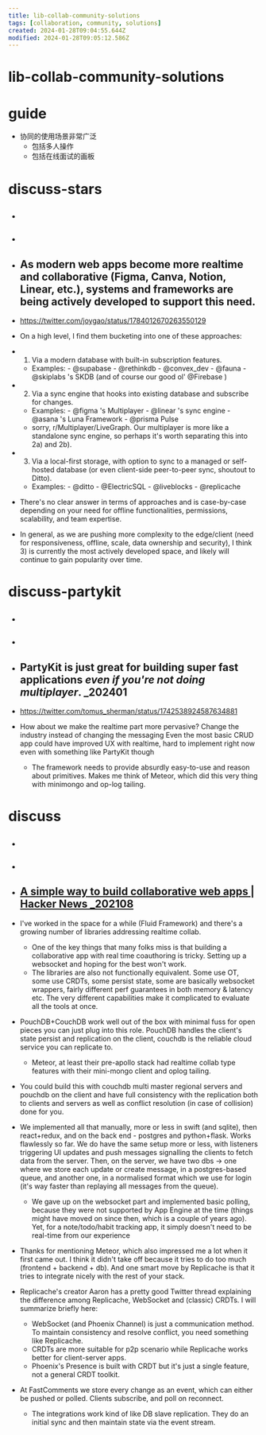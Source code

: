 ```yaml
---
title: lib-collab-community-solutions
tags: [collaboration, community, solutions]
created: 2024-01-28T09:04:55.644Z
modified: 2024-01-28T09:05:12.586Z
---
```


# lib-collab-community-solutions

# guide
- 协同的使用场景非常广泛
  - 包括多人操作
  - 包括在线面试的画板
# discuss-stars
- ## 

- ## 

- ## As modern web apps become more realtime and collaborative (Figma, Canva, Notion, Linear, etc.), systems and frameworks are being actively developed to support this need. 
- https://twitter.com/joygao/status/1784012670263550129
- On a high level, I find them bucketing into one of these approaches:
- 1) Via a modern database with built-in subscription features. 
  - Examples: - @supabase - @rethinkdb - @convex_dev - @fauna - @skiplabs 's SKDB (and of course our good ol' @Firebase )
- 2) Via a sync engine that hooks into existing database and subscribe for changes. 
  - Examples: - @figma 's Multiplayer - @linear 's sync engine - @asana 's Luna Framework - @prisma Pulse
  - sorry, r/Multiplayer/LiveGraph. Our multiplayer is more like a standalone sync engine, so perhaps it's worth separating this into 2a) and 2b).
- 3) Via a local-first storage, with option to sync to a managed or self-hosted database (or even client-side peer-to-peer sync, shoutout to Ditto). 
  - Examples: - @ditto - @ElectricSQL - @liveblocks - @replicache
- There's no clear answer in terms of approaches and is case-by-case depending on your need for offline functionalities, permissions, scalability, and team expertise.
- In general, as we are pushing more complexity to the edge/client (need for responsiveness, offline, scale, data ownership and security), I think 3) is currently the most actively developed space, and likely will continue to gain popularity over time.

# discuss-partykit
- ## 

- ## 

- ## PartyKit is just great for building super fast applications *even if you're not doing multiplayer*. _202401
- https://twitter.com/tomus_sherman/status/1742538924587634881
- How about we make the realtime part more pervasive? Change the industry instead of changing the messaging Even the most basic CRUD app could have improved UX with realtime, hard to implement right now even with something like PartyKit though
  - The framework needs to provide absurdly easy-to-use and reason about primitives. Makes me think of Meteor, which did this very thing with minimongo and op-log tailing.

# discuss
- ## 

- ## 

- ## [A simple way to build collaborative web apps | Hacker News _202108](https://news.ycombinator.com/item?id=28209736)
- I've worked in the space for a while (Fluid Framework) and there's a growing number of libraries addressing realtime collab. 
  - One of the key things that many folks miss is that building a collaborative app with real time coauthoring is tricky. Setting up a websocket and hoping for the best won't work. 
  - The libraries are also not functionally equivalent. Some use OT, some use CRDTs, some persist state, some are basically websocket wrappers, fairly different perf guarantees in both memory & latency etc. The very different capabilities make it complicated to evaluate all the tools at once.
- PouchDB+CouchDB work well out of the box with minimal fuss for open pieces you can just plug into this role. PouchDB handles the client's state persist and replication on the client, couchdb is the reliable cloud service you can replicate to. 
  - Meteor, at least their pre-apollo stack had realtime collab type features with their mini-mongo client and oplog tailing.
- You could build this with couchdb multi master regional servers and pouchdb on the client and have full consistency with the replication both to clients and servers as well as conflict resolution (in case of collision) done for you.

- We implemented all that manually, more or less in swift (and sqlite), then react+redux, and on the back end - postgres and python+flask. Works flawlessly so far. We do have the same setup more or less, with listeners triggering UI updates and push messages signalling the clients to fetch data from the server. Then, on the server, we have two dbs -> one where we store each update or create message, in a postgres-based queue, and another one, in a normalised format which we use for login (it's way faster than replaying all messages from the queue). 
  - We gave up on the websocket part and implemented basic polling, because they were not supported by App Engine at the time (things might have moved on since then, which is a couple of years ago). Yet, for a note/todo/habit tracking app, it simply doesn't need to be real-time from our experience

- Thanks for mentioning Meteor, which also impressed me a lot when it first came out. I think it didn't take off because it tries to do too much (frontend + backend + db). And one smart move by Replicache is that it tries to integrate nicely with the rest of your stack.

- Replicache's creator Aaron has a pretty good Twitter thread explaining the difference among Replicache, WebSocket and (classic) CRDTs. I will summarize briefly here:
  - WebSocket (and Phoenix Channel) is just a communication method. To maintain consistency and resolve conflict, you need something like Replicache.
  - CRDTs are more suitable for p2p scenario while Replicache works better for client-server apps.
  - Phoenix's Presence is built with CRDT but it's just a single feature, not a general CRDT toolkit.

- At FastComments we store every change as an event, which can either be pushed or polled. Clients subscribe, and poll on reconnect.
  - The integrations work kind of like DB slave replication. They do an initial sync and then maintain state via the event stream.
